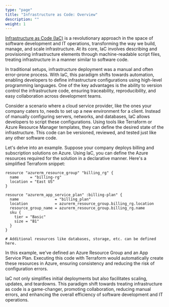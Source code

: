 ```yaml
---
type: "page"
title: "Infrastructure as Code: Overview"
description: ""
weight: 1
---
```


[Infrastructure as Code (IaC)](https://en.wikipedia.org/wiki/Infrastructure_as_code) is a revolutionary approach in the space of software development and IT operations, transforming the way we build, manage, and scale infrastructure. At its core, IaC involves describing and provisioning infrastructure elements through machine-readable script files, treating infrastructure in a manner similar to software code.

In traditional setups, infrastructure deployment was a manual and often error-prone process. With IaC, this paradigm shifts towards automation, enabling developers to define infrastructure configurations using high-level programming languages. One of the key advantages is the ability to version control the infrastructure code, ensuring traceability, reproducibility, and easy collaboration across development teams.

Consider a scenario where a cloud service provider, like the ones your company caters to, needs to set up a new environment for a client. Instead of manually configuring servers, networks, and databases, IaC allows developers to script these configurations. Using tools like Terraform or Azure Resource Manager templates, they can define the desired state of the infrastructure. This code can be versioned, reviewed, and tested just like any other software code.

Let's delve into an example. Suppose your company deploys billing and subscription solutions on Azure. Using IaC, you can define the Azure resources required for the solution in a declarative manner. Here's a simplified Terraform snippet:

```hcl
resource "azurerm_resource_group" "billing_rg" {
  name     = "billing-rg"
  location = "East US"
}

resource "azurerm_app_service_plan" :billing-plan" {
  name                = "billing_plan"
  location            = azurerm_resource_group.billing_rg.location
  resource_group_name = azurerm_resource_group.billing_rg.name
  sku {
    tier = "Basic"
    size = "B1"
  }
}

# Additional resources like databases, storage, etc. can be defined here.
```
In this example, we've defined an Azure Resource Group and an App Service Plan. Executing this code with Terraform would automatically create these resources in Azure, ensuring consistency and reducing the risk of configuration errors.

IaC not only simplifies initial deployments but also facilitates scaling, updates, and teardowns. This paradigm shift towards treating infrastructure as code is a game-changer, promoting collaboration, reducing manual errors, and enhancing the overall efficiency of software development and IT operations.